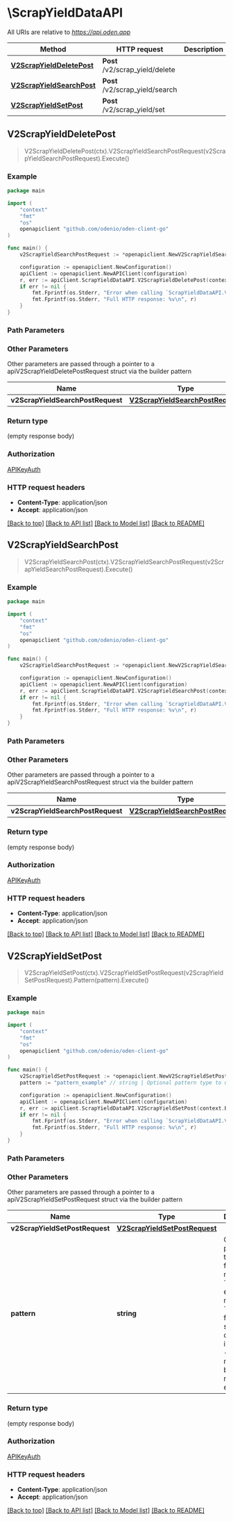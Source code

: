 # \ScrapYieldDataAPI

All URIs are relative to *https://api.oden.app*

Method | HTTP request | Description
------------- | ------------- | -------------
[**V2ScrapYieldDeletePost**](ScrapYieldDataAPI.md#V2ScrapYieldDeletePost) | **Post** /v2/scrap_yield/delete | 
[**V2ScrapYieldSearchPost**](ScrapYieldDataAPI.md#V2ScrapYieldSearchPost) | **Post** /v2/scrap_yield/search | 
[**V2ScrapYieldSetPost**](ScrapYieldDataAPI.md#V2ScrapYieldSetPost) | **Post** /v2/scrap_yield/set | 



## V2ScrapYieldDeletePost

> V2ScrapYieldDeletePost(ctx).V2ScrapYieldSearchPostRequest(v2ScrapYieldSearchPostRequest).Execute()





### Example

```go
package main

import (
	"context"
	"fmt"
	"os"
	openapiclient "github.com/odenio/oden-client-go"
)

func main() {
	v2ScrapYieldSearchPostRequest := *openapiclient.NewV2ScrapYieldSearchPostRequest(*openapiclient.NewInterval(*openapiclient.NewIntervalType(), *openapiclient.NewLine())) // V2ScrapYieldSearchPostRequest | 

	configuration := openapiclient.NewConfiguration()
	apiClient := openapiclient.NewAPIClient(configuration)
	r, err := apiClient.ScrapYieldDataAPI.V2ScrapYieldDeletePost(context.Background()).V2ScrapYieldSearchPostRequest(v2ScrapYieldSearchPostRequest).Execute()
	if err != nil {
		fmt.Fprintf(os.Stderr, "Error when calling `ScrapYieldDataAPI.V2ScrapYieldDeletePost``: %v\n", err)
		fmt.Fprintf(os.Stderr, "Full HTTP response: %v\n", r)
	}
}
```

### Path Parameters



### Other Parameters

Other parameters are passed through a pointer to a apiV2ScrapYieldDeletePostRequest struct via the builder pattern


Name | Type | Description  | Notes
------------- | ------------- | ------------- | -------------
 **v2ScrapYieldSearchPostRequest** | [**V2ScrapYieldSearchPostRequest**](V2ScrapYieldSearchPostRequest.md) |  | 

### Return type

 (empty response body)

### Authorization

[APIKeyAuth](../README.md#APIKeyAuth)

### HTTP request headers

- **Content-Type**: application/json
- **Accept**: application/json

[[Back to top]](#) [[Back to API list]](../README.md#documentation-for-api-endpoints)
[[Back to Model list]](../README.md#documentation-for-models)
[[Back to README]](../README.md)


## V2ScrapYieldSearchPost

> V2ScrapYieldSearchPost(ctx).V2ScrapYieldSearchPostRequest(v2ScrapYieldSearchPostRequest).Execute()





### Example

```go
package main

import (
	"context"
	"fmt"
	"os"
	openapiclient "github.com/odenio/oden-client-go"
)

func main() {
	v2ScrapYieldSearchPostRequest := *openapiclient.NewV2ScrapYieldSearchPostRequest(*openapiclient.NewInterval(*openapiclient.NewIntervalType(), *openapiclient.NewLine())) // V2ScrapYieldSearchPostRequest | 

	configuration := openapiclient.NewConfiguration()
	apiClient := openapiclient.NewAPIClient(configuration)
	r, err := apiClient.ScrapYieldDataAPI.V2ScrapYieldSearchPost(context.Background()).V2ScrapYieldSearchPostRequest(v2ScrapYieldSearchPostRequest).Execute()
	if err != nil {
		fmt.Fprintf(os.Stderr, "Error when calling `ScrapYieldDataAPI.V2ScrapYieldSearchPost``: %v\n", err)
		fmt.Fprintf(os.Stderr, "Full HTTP response: %v\n", r)
	}
}
```

### Path Parameters



### Other Parameters

Other parameters are passed through a pointer to a apiV2ScrapYieldSearchPostRequest struct via the builder pattern


Name | Type | Description  | Notes
------------- | ------------- | ------------- | -------------
 **v2ScrapYieldSearchPostRequest** | [**V2ScrapYieldSearchPostRequest**](V2ScrapYieldSearchPostRequest.md) |  | 

### Return type

 (empty response body)

### Authorization

[APIKeyAuth](../README.md#APIKeyAuth)

### HTTP request headers

- **Content-Type**: application/json
- **Accept**: application/json

[[Back to top]](#) [[Back to API list]](../README.md#documentation-for-api-endpoints)
[[Back to Model list]](../README.md#documentation-for-models)
[[Back to README]](../README.md)


## V2ScrapYieldSetPost

> V2ScrapYieldSetPost(ctx).V2ScrapYieldSetPostRequest(v2ScrapYieldSetPostRequest).Pattern(pattern).Execute()





### Example

```go
package main

import (
	"context"
	"fmt"
	"os"
	openapiclient "github.com/odenio/oden-client-go"
)

func main() {
	v2ScrapYieldSetPostRequest := *openapiclient.NewV2ScrapYieldSetPostRequest(*openapiclient.NewScrapYieldData(), *openapiclient.NewInterval(*openapiclient.NewIntervalType(), *openapiclient.NewLine())) // V2ScrapYieldSetPostRequest | 
	pattern := "pattern_example" // string | Optional pattern type to use for matching: - `exact` for exact match - `contains` for the string to be contained in the query - `regex` to match based on a regular expression  (optional) (default to "exact")

	configuration := openapiclient.NewConfiguration()
	apiClient := openapiclient.NewAPIClient(configuration)
	r, err := apiClient.ScrapYieldDataAPI.V2ScrapYieldSetPost(context.Background()).V2ScrapYieldSetPostRequest(v2ScrapYieldSetPostRequest).Pattern(pattern).Execute()
	if err != nil {
		fmt.Fprintf(os.Stderr, "Error when calling `ScrapYieldDataAPI.V2ScrapYieldSetPost``: %v\n", err)
		fmt.Fprintf(os.Stderr, "Full HTTP response: %v\n", r)
	}
}
```

### Path Parameters



### Other Parameters

Other parameters are passed through a pointer to a apiV2ScrapYieldSetPostRequest struct via the builder pattern


Name | Type | Description  | Notes
------------- | ------------- | ------------- | -------------
 **v2ScrapYieldSetPostRequest** | [**V2ScrapYieldSetPostRequest**](V2ScrapYieldSetPostRequest.md) |  | 
 **pattern** | **string** | Optional pattern type to use for matching: - &#x60;exact&#x60; for exact match - &#x60;contains&#x60; for the string to be contained in the query - &#x60;regex&#x60; to match based on a regular expression  | [default to &quot;exact&quot;]

### Return type

 (empty response body)

### Authorization

[APIKeyAuth](../README.md#APIKeyAuth)

### HTTP request headers

- **Content-Type**: application/json
- **Accept**: application/json

[[Back to top]](#) [[Back to API list]](../README.md#documentation-for-api-endpoints)
[[Back to Model list]](../README.md#documentation-for-models)
[[Back to README]](../README.md)

